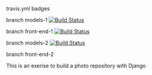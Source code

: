 travis.yml badges

branch models-1
[![Build Status](https://travis-ci.org/owy1/django-imager.svg?branch=master)](https://travis-ci.org/owy1/django-imager)

branch front-end-1
[![Build Status](https://travis-ci.org/owy1/django-imager.svg?branch=master)](https://travis-ci.org/owy1/django-imager)

branch models-2
[![Build Status](https://travis-ci.org/owy1/django-imager.svg?branch=master)](https://travis-ci.org/owy1/django-imager)

branch front-end-2


This is an exerise to build a photo repository with Django